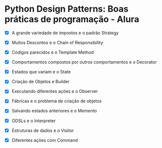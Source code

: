 # Python Design Patterns: Boas práticas de programação - Alura

- [x] A grande variedade de impostos e o padrão Strategy
- [x] Muitos Descontos e o Chain of Responsibility
- [x] Códigos parecidos e o Template Method
- [x] Comportamentos compostos por outros comportamentos e o Decorator
- [x] Estados que variam e o State
- [x] Criação de Objetos e Builder
- [x] Executando diferentes ações e o Observer
- [x] Fábricas e o problema de criação de objetos
- [x] Salvando estados anteriores e o Memento
- [x] ODSLs e o Interpreter
- [x] Estruturas de dados e o Visitor
- [x] Diferentes ações com Command


